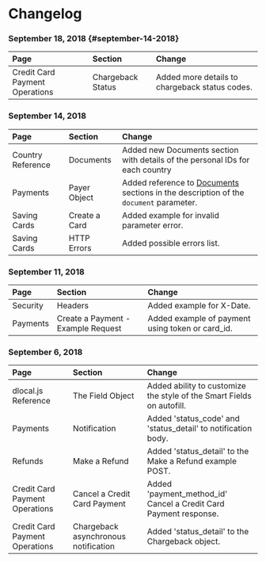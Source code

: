 # Changelog

### September 18, 2018 {#september-14-2018}

| Page | Section | Change |
| :--- | :--- | :--- |
| Credit Card Payment Operations | Chargeback Status | Added more details to chargeback status codes. |

### 

### September 14, 2018

| Page | Section | Change |
| :--- | :--- | :--- |
| Country Reference | Documents | Added new Documents section with details of the personal IDs for each country |
| Payments | Payer Object | Added reference to [Documents](payins-api-reference/country-reference.md#documents) sections in the description of the `document` parameter. |
| Saving Cards | Create a Card | Added example for invalid parameter error. |
| Saving Cards | HTTP Errors | Added possible errors list. |

### 

### September 11, 2018

| Page | Section | Change |
| :--- | :--- | :--- |
| Security | Headers | Added example for X-Date. |
| Payments | Create a Payment - Example Request | Added example of payment using token or card\_id. |

### 

### September 6, 2018

| Page | Section | Change |
| :--- | :--- | :--- |
| dlocal.js Reference | The Field Object | Added ability to customize the style of the Smart Fields on autofill. |
| Payments | Notification | Added 'status\_code' and 'status\_detail' to notification body. |
| Refunds | Make a Refund | Added 'status\_detail' to the Make a Refund example POST. |
| Credit Card Payment Operations | Cancel  a Credit Card Payment | Added 'payment\_method\_id' Cancel a Credit Card Payment response. |
| Credit Card Payment Operations | Chargeback asynchronous notification | Added 'status\_detail' to the Chargeback object. |

